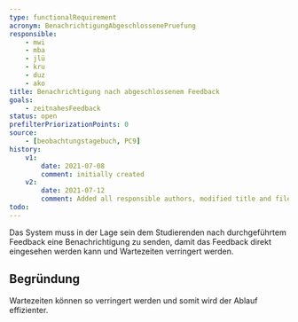 ```yaml
---
type: functionalRequirement
acronym: BenachrichtigungAbgeschlossenePruefung
responsible:
    - mwi
    - mba
    - jlü
    - kru
    - duz
    - ako
title: Benachrichtigung nach abgeschlossenem Feedback
goals:
    - zeitnahesFeedback
status: open
prefilterPriorizationPoints: 0
source:
    - [beobachtungstagebuch, PC9]
history:
    v1:
        date: 2021-07-08
        comment: initially created
    v2:
        date: 2021-07-12
        comment: Added all responsible authors, modified title and filename (regarding todo) and added reason
todo:
---
```


Das System muss in der Lage sein dem Studierenden nach durchgeführtem Feedback eine Benachrichtigung zu senden, damit das Feedback direkt eingesehen werden kann und Wartezeiten verringert werden.

## Begründung
Wartezeiten können so verringert werden und somit wird der Ablauf effizienter.